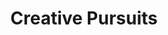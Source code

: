 ---
ee_id_show: '194'
site: '1'
type: '5'
title: Creative Pursuits
url: creative-pursuits
live_url:
year: '2010'
venue: University of Michigan Museum of Art
state_country: Ann Arbor
pitch: "​The space had so many windows, I had to step up my non projected image game. "
ps:
imgs: UMMA-AnnArbor-2010-01-install-1-database.jpg,UMMA-AnnArbor-2010-01-install-2-database.jpg,UMMA-AnnArbor-2010-01-install-3-database.jpg,UMMA-AnnArbor-2010-01-install-4-database.jpg,UMMA-AnnArbor-2010-01-install-5-database.jpg
things: "[158] 2010-018 Research in Motion (Kinetic Sculpture #1) - 2010-018-research-in-motion,[134]
  2007-001 Maxell - 2007-001-maxell,[64] 2010-023 Composition #7 - 2010-023-composition-7,[159]
  2009-017 Photoshop CS - 2009-017-photoshop-cs,[160] 2009-018 Photoshop CS - 2009-018-photoshop-cs,[161]
  2009-019 Photoshop CS - 2009-019-photoshop-cs,[162] 2009-020 Photoshop CS - 2009-020-photoshop-cs,[163]
  2009-021 Photoshop CS - 2009-021-photoshop-cs,[164] 2008-008 Self Playing Sony Playstation
  I Bowling - 2008-008-self-playing-sony-playstation-i-bowling,[52] 2009-003 Drei
  Klavierstücke op. 11 - dreiklavierstucke"
status:
vis: Y
layout: shows
---